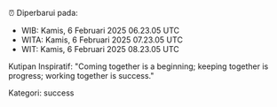 ⏰ Diperbarui pada:
- WIB: Kamis, 6 Februari 2025 06.23.05 UTC
- WITA: Kamis, 6 Februari 2025 07.23.05 UTC
- WIT: Kamis, 6 Februari 2025 08.23.05 UTC

Kutipan Inspiratif:
"Coming together is a beginning; keeping together is progress; working together is success."


Kategori: success

